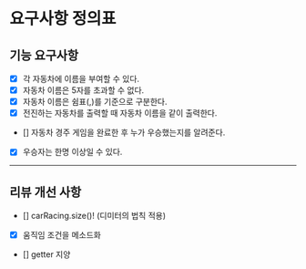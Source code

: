 # 요구사항 정의표

## 기능 요구사항

- [x] 각 자동차에 이름을 부여할 수 있다.
- [x] 자동차 이름은 5자를 초과할 수 없다.
- [x] 자동차 이름은 쉼표(,)를 기준으로 구분한다.
- [x] 전진하는 자동차를 출력할 때 자동차 이름을 같이 출력한다.
- [] 자동차 경주 게임을 완료한 후 누가 우승했는지를 알려준다.
- [x] 우승자는 한명 이상일 수 있다.

----

## 리뷰 개선 사항

- [] carRacing.size()! (디미터의 법칙 적용)
- [x] 움직임 조건을 메소드화
- [] getter 지양
